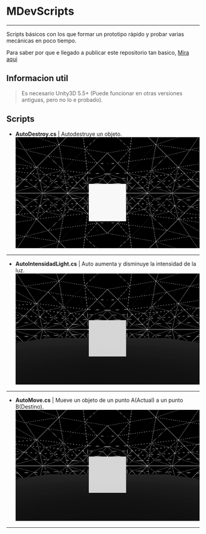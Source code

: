 # MDevScripts
---
Scripts básicos con los que formar un prototipo rápido y probar varias mecánicas en poco tiempo.

Para saber por que e llegado a publicar este repositorio tan basico, [Mira aqui][1]

## Informacion util

> Es necesario Unity3D 5.5+ (Puede funcionar en otras versiones antiguas, pero no lo e probado).

## Scripts

* **AutoDestroy.cs** | Autodestruye un objeto.
![001](https://github.com/MOON-TYPE/MDevScripts/blob/master/Res/AutoDestroy.gif)

---

* **AutoIntensidadLight.cs** | Auto aumenta y disminuye la intensidad de la luz.
![002](https://github.com/MOON-TYPE/MDevScripts/blob/master/Res/AutoIntensidad.gif)

---

* **AutoMove.cs** | Mueve un objeto de un punto A(Actual) a un punto B(Destino).
![003](https://github.com/MOON-TYPE/MDevScripts/blob/master/Res/AutoMove.gif)

---

[1]: http://lpinchol.github.io/post/m-dev-script/
